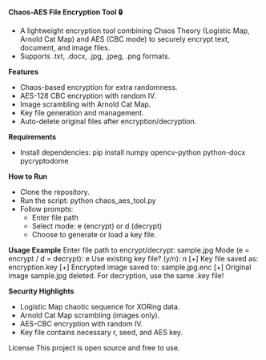 **Chaos-AES File Encryption Tool 🔒**
- A lightweight encryption tool combining Chaos Theory (Logistic Map, Arnold Cat Map) and AES (CBC mode) to securely encrypt text, document, and image files.
- Supports .txt, .docx, .jpg, .jpeg, .png formats.

**Features**
- Chaos-based encryption for extra randomness.
- AES-128 CBC encryption with random IV.
- Image scrambling with Arnold Cat Map.
- Key file generation and management.
- Auto-delete original files after encryption/decryption.

**Requirements**
- Install dependencies: pip install numpy opencv-python python-docx pycryptodome

**How to Run**
- Clone the repository.
- Run the script: python chaos_aes_tool.py
- Follow prompts:
  - Enter file path
  - Select mode: e (encrypt) or d (decrypt)
  - Choose to generate or load a key file.

**Usage Example**
Enter file path to encrypt/decrypt: sample.jpg
Mode (e = encrypt / d = decrypt): e
Use existing key file? (y/n): n
[+] Key file saved as: encryption.key
[+] Encrypted image saved to: sample.jpg.enc
[+] Original image sample.jpg deleted.
For decryption, use the same .key file!

**Security Highlights**
- Logistic Map chaotic sequence for XORing data.
- Arnold Cat Map scrambling (images only).
- AES-CBC encryption with random IV.
- Key file contains necessary r, seed, and AES key.

License
This project is open source and free to use.

